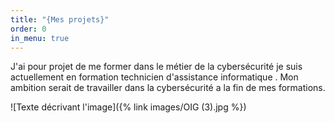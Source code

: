 ```yaml
---
title: "{Mes projets}"
order: 0
in_menu: true
---
```

J'ai pour projet de me former dans le métier de la cybersécurité je suis actuellement en formation technicien d'assistance informatique .
Mon ambition serait de travailler dans la cybersécurité a la fin de mes formations.

![Texte décrivant l'image]({% link images/OIG (3).jpg %}) 